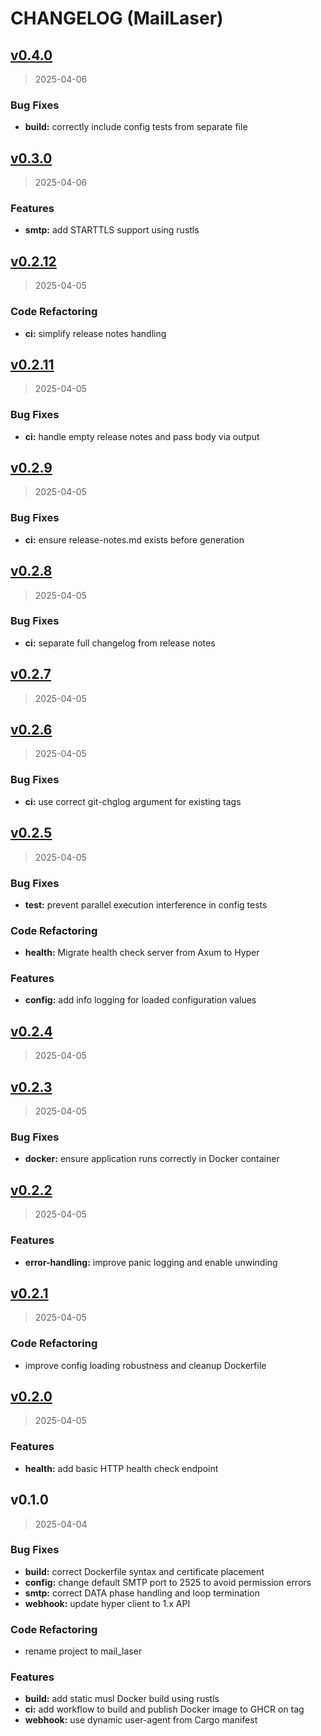 # CHANGELOG (MailLaser)


<a name="v0.4.0"></a>
## [v0.4.0](https://github.com/Govcraft/mail-laser/compare/v0.3.0...v0.4.0)

> 2025-04-06

### Bug Fixes

* **build:** correctly include config tests from separate file


<a name="v0.3.0"></a>
## [v0.3.0](https://github.com/Govcraft/mail-laser/compare/v0.2.12...v0.3.0)

> 2025-04-06

### Features

* **smtp:** add STARTTLS support using rustls


<a name="v0.2.12"></a>
## [v0.2.12](https://github.com/Govcraft/mail-laser/compare/v0.2.11...v0.2.12)

> 2025-04-05

### Code Refactoring

* **ci:** simplify release notes handling


<a name="v0.2.11"></a>
## [v0.2.11](https://github.com/Govcraft/mail-laser/compare/v0.2.9...v0.2.11)

> 2025-04-05

### Bug Fixes

* **ci:** handle empty release notes and pass body via output


<a name="v0.2.9"></a>
## [v0.2.9](https://github.com/Govcraft/mail-laser/compare/v0.2.8...v0.2.9)

> 2025-04-05

### Bug Fixes

* **ci:** ensure release-notes.md exists before generation


<a name="v0.2.8"></a>
## [v0.2.8](https://github.com/Govcraft/mail-laser/compare/v0.2.7...v0.2.8)

> 2025-04-05

### Bug Fixes

* **ci:** separate full changelog from release notes


<a name="v0.2.7"></a>
## [v0.2.7](https://github.com/Govcraft/mail-laser/compare/v0.2.6...v0.2.7)

> 2025-04-05


<a name="v0.2.6"></a>
## [v0.2.6](https://github.com/Govcraft/mail-laser/compare/v0.2.5...v0.2.6)

> 2025-04-05

### Bug Fixes

* **ci:** use correct git-chglog argument for existing tags


<a name="v0.2.5"></a>
## [v0.2.5](https://github.com/Govcraft/mail-laser/compare/v0.2.4...v0.2.5)

> 2025-04-05

### Bug Fixes

* **test:** prevent parallel execution interference in config tests

### Code Refactoring

* **health:** Migrate health check server from Axum to Hyper

### Features

* **config:** add info logging for loaded configuration values


<a name="v0.2.4"></a>
## [v0.2.4](https://github.com/Govcraft/mail-laser/compare/v0.2.3...v0.2.4)

> 2025-04-05


<a name="v0.2.3"></a>
## [v0.2.3](https://github.com/Govcraft/mail-laser/compare/v0.2.2...v0.2.3)

> 2025-04-05

### Bug Fixes

* **docker:** ensure application runs correctly in Docker container


<a name="v0.2.2"></a>
## [v0.2.2](https://github.com/Govcraft/mail-laser/compare/v0.2.1...v0.2.2)

> 2025-04-05

### Features

* **error-handling:** improve panic logging and enable unwinding


<a name="v0.2.1"></a>
## [v0.2.1](https://github.com/Govcraft/mail-laser/compare/v0.2.0...v0.2.1)

> 2025-04-05

### Code Refactoring

* improve config loading robustness and cleanup Dockerfile


<a name="v0.2.0"></a>
## [v0.2.0](https://github.com/Govcraft/mail-laser/compare/v0.1.0...v0.2.0)

> 2025-04-05

### Features

* **health:** add basic HTTP health check endpoint


<a name="v0.1.0"></a>
## v0.1.0

> 2025-04-04

### Bug Fixes

* **build:** correct Dockerfile syntax and certificate placement
* **config:** change default SMTP port to 2525 to avoid permission errors
* **smtp:** correct DATA phase handling and loop termination
* **webhook:** update hyper client to 1.x API

### Code Refactoring

* rename project to mail_laser

### Features

* **build:** add static musl Docker build using rustls
* **ci:** add workflow to build and publish Docker image to GHCR on tag
* **webhook:** use dynamic user-agent from Cargo manifest

